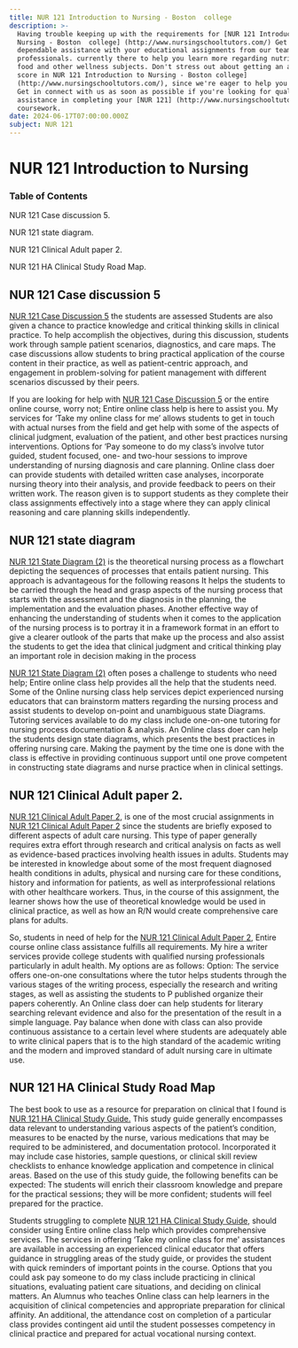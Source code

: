 ```yaml
---
title: NUR 121 Introduction to Nursing - Boston  college
description: >-
  Having trouble keeping up with the requirements for [NUR 121 Introduction to
  Nursing - Boston  college] (http://www.nursingschooltutors.com/) Get
  dependable assistance with your educational assignments from our team of
  professionals. currently there to help you learn more regarding nutritious
  food and other wellness subjects. Don't stress out about getting an acceptable
  score in NUR 121 Introduction to Nursing - Boston college]
  (http://www.nursingschooltutors.com/), since we're eager to help you flourish.
  Get in connect with us as soon as possible if you're looking for qualified
  assistance in completing your [NUR 121] (http://www.nursingschooltutors.com/)
  coursework.
date: 2024-06-17T07:00:00.000Z
subject: NUR 121
---
```


# NUR 121 Introduction to Nursing

### Table of Contents

NUR 121 Case discussion 5.

NUR 121 state diagram.

NUR 121 Clinical Adult paper 2.

NUR 121 HA Clinical Study Road Map.

## NUR 121 Case discussion 5

[NUR 121 Case Discussion 5](https://www.bc.edu/bc-web/schools/cson.html) the students are assessed Students are also given a chance to practice knowledge and critical thinking skills in clinical practice. To help accomplish the objectives, during
this discussion, students work through sample patient scenarios, diagnostics,
and care maps. The case discussions allow students to bring practical application
of the course content in their practice, as well as patient-centric approach,
and engagement in problem-solving for patient management with different scenarios
discussed by their peers.

If you are looking for help with [NUR 121 Case Discussion 5](https://www.bc.edu/bc-web/schools/cson.html) or the entire online course, worry
not; Entire online class help is here to assist you. My services for ‘Take my
online class for me’ allows students to get in touch with actual nurses from
the field and get help with some of the aspects of clinical judgment,
evaluation of the patient, and other best practices nursing interventions.
Options for ‘Pay someone to do my class’s involve tutor guided, student
focused, one- and two-hour sessions to improve understanding of nursing
diagnosis and care planning. Online class doer can provide students with
detailed written case analyses, incorporate nursing theory into their analysis,
and provide feedback to peers on their written work. The reason given is to
support students as they complete their class assignments effectively into a
stage where they can apply clinical reasoning and care planning skills
independently.

## NUR 121 state diagram

[NUR 121 State Diagram (2)](https://www.bc.edu/bc-web/schools/cson.html) is the theoretical nursing process as a flowchart depicting the sequences of processes that
entails patient nursing. This approach is advantageous for the following
reasons It helps the students to be carried through the head and grasp aspects
of the nursing process that starts with the assessment and the diagnosis in the
planning, the implementation and the evaluation phases. Another effective way
of enhancing the understanding of students when it comes to the application of
the nursing process is to portray it in a framework format in an effort to give
a clearer outlook of the parts that make up the process and also assist the
students to get the idea that clinical judgment and critical thinking play an
important role in decision making in the process

[NUR 121 State Diagram (2)](https://www.bc.edu/bc-web/schools/cson.html) often poses a challenge to students who need help; Entire online class help provides all the
help that the students need. Some of the Online nursing class help services
depict experienced nursing educators that can brainstorm matters regarding the
nursing process and assist students to develop on-point and unambiguous state
Diagrams. Tutoring services available to do my class include one-on-one
tutoring for nursing process documentation & analysis. An Online class doer
can help the students design state diagrams, which presents the best practices
in offering nursing care. Making the payment by the time one is done with the
class is effective in providing continuous support until one prove competent in
constructing state diagrams and nurse practice when in clinical settings.

## NUR 121 Clinical Adult paper 2.

[NUR 121 Clinical Adult Paper 2](https://www.bc.edu/bc-web/schools/cson.html), is one of the most crucial assignments in [NUR 121 Clinical Adult Paper 2](https://www.bc.edu/bc-web/schools/cson.html) since the students are briefly exposed to different aspects of adult care nursing. This type of
paper generally requires extra effort through research and critical analysis on
facts as well as evidence-based practices involving health issues in adults.
Students may be interested in knowledge about some of the most frequent
diagnosed health conditions in adults, physical and nursing care for these
conditions, history and information for patients, as well as interprofessional
relations with other healthcare workers. Thus, in the course of this
assignment, the learner shows how the use of theoretical knowledge would be used
in clinical practice, as well as how an R/N would create comprehensive care
plans for adults.

So, students in need of help for the [NUR 121 Clinical Adult Paper 2](https://www.bc.edu/bc-web/schools/cson.html), Entire course online
class assistance fulfills all requirements. My hire a writer services provide
college students with qualified nursing professionals particularly in adult
health. My options are as follows: Option: The service offers one-on-one
consultations where the tutor helps students through the various stages of the
writing process, especially the research and writing stages, as well as
assisting the students to P published organize their papers coherently. An
Online class doer can help students for literary searching relevant evidence
and also for the presentation of the result in a simple language. Pay balance
when done with class can also provide continuous assistance to a certain level
where students are adequately able to write clinical papers that is to the high
standard of the academic writing and the modern and improved standard of adult
nursing care in ultimate use.

## NUR 121 HA Clinical Study Road Map

The best book to use as a resource for preparation on clinical that I found is [NUR 121 HA
Clinical Study Guide.](https://www.bc.edu/bc-web/schools/cson.html) This study guide generally encompasses data relevant to understanding various aspects of the
patient’s condition, measures to be enacted by the nurse, various medications
that may be required to be administered, and documentation protocol.
Incorporated it may include case histories, sample questions, or clinical skill
review checklists to enhance knowledge application and competence in clinical
areas. Based on the use of this study guide, the following benefits can be
expected: The students will enrich their classroom knowledge and prepare for
the practical sessions; they will be more confident; students will feel
prepared for the practice.

Students struggling to complete [NUR 121 HA Clinical Study Guide](https://www.bc.edu/bc-web/schools/cson.html), should consider
using Entire online class help which provides comprehensive services. The
services in offering ‘Take my online class for me' assistances are available in
accessing an experienced clinical educator that offers guidance in struggling
areas of the study guide, or provides the student with quick reminders of
important points in the course. Options that you could ask pay someone to do my
class include practicing in clinical situations, evaluating patient care
situations, and deciding on clinical matters. An Alumnus who teaches Online
class can help learners in the acquisition of clinical competencies and
appropriate preparation for clinical affinity. An additional, the attendance
cost on completion of a particular class provides contingent aid until the
student possesses competency in clinical practice and prepared for actual
vocational nursing context.


